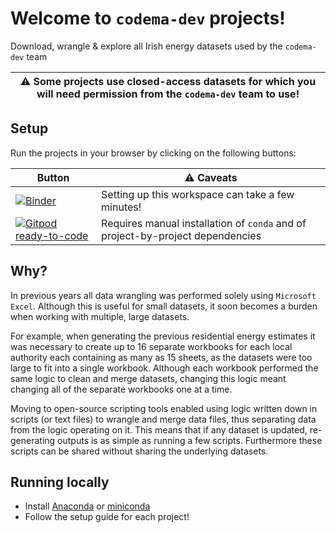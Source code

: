 # Welcome to `codema-dev` projects!

Download, wrangle & explore all Irish energy datasets used by the `codema-dev` team

| ⚠️ Some projects use closed-access datasets for which you will need permission from the `codema-dev` team to use! |
|--------------------------------------------------------------------------------------|

## Setup

Run the projects in your browser by clicking on the following buttons:

| Button | ⚠️ Caveats |
| --- | --- |
| [![Binder](https://mybinder.org/badge_logo.svg)](https://mybinder.org/v2/gh/codema-dev/projects/main) | Setting up this workspace can take a few minutes! |
| [![Gitpod ready-to-code](https://img.shields.io/badge/Gitpod-ready--to--code-908a85?logo=gitpod)](https://gitpod.io/#https://github.com/codema-dev/projects) | Requires manual installation of `conda` and of project-by-project dependencies |

## Why?

In previous years all data wrangling was performed solely using `Microsoft Excel`.   Although this is useful for small datasets, it soon becomes a burden when working with multiple, large datasets.

For example, when generating the previous residential energy estimates it was necessary to create up to 16 separate workbooks for each local authority each containing as many as 15 sheets, as the datasets were too large to fit into a single workbook.  Although each workbook performed the same logic to clean and merge datasets, changing this logic meant changing all of the separate workbooks one at a time.

Moving to open-source scripting tools enabled using logic written down in scripts (or text files) to wrangle and merge data files, thus separating data from the logic operating on it.  This means that if any dataset is updated, re-generating outputs is as simple as running a few scripts.  Furthermore these scripts can be shared without sharing the underlying datasets.  

## Running locally

- Install [Anaconda](https://docs.anaconda.com/anaconda/install/index.html) or [miniconda](https://github.com/conda-forge/miniforge)
- Follow the setup guide for each project!